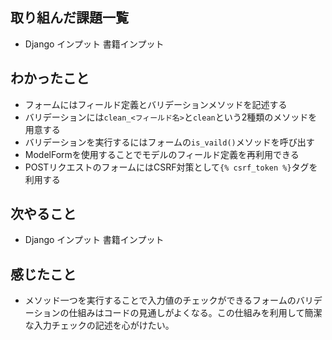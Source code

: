 ## 取り組んだ課題一覧 
- Django インプット 書籍インプット
## わかったこと
- フォームにはフィールド定義とバリデーションメソッドを記述する
- バリデーションには`clean_<フィールド名>`と`clean`という2種類のメソッドを用意する
- バリデーションを実行するにはフォームの`is_vaild()`メソッドを呼び出す
- ModelFormを使用することでモデルのフィールド定義を再利用できる
- POSTリクエストのフォームにはCSRF対策として`{% csrf_token %}`タグを利用する
## 次やること  
- Django インプット 書籍インプット
## 感じたこと 
- メソッド一つを実行することで入力値のチェックができるフォームのバリデーションの仕組みはコードの見通しがよくなる。この仕組みを利用して簡潔な入力チェックの記述を心がけたい。
